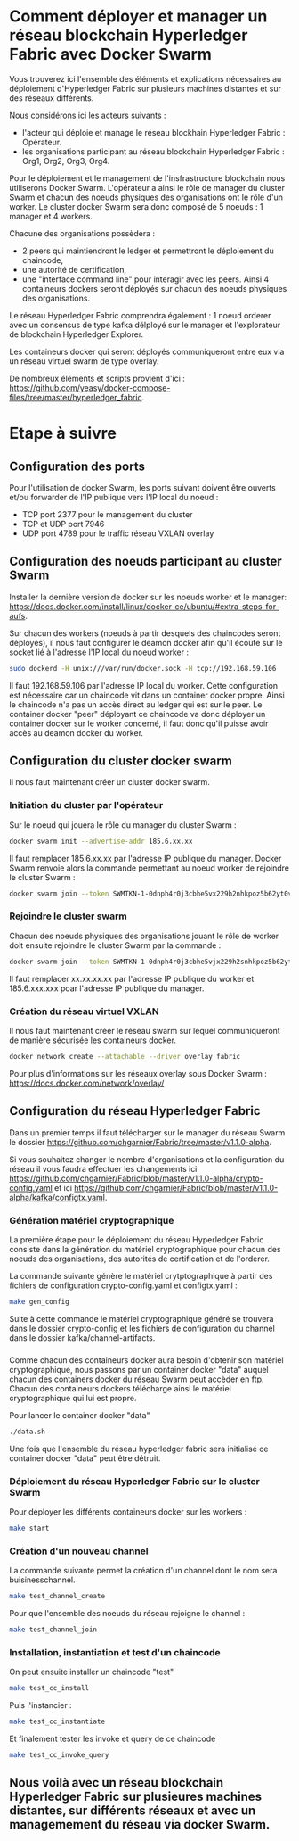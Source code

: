 # Comment déployer et manager un réseau blockchain Hyperledger Fabric avec Docker Swarm

Vous trouverez ici l'ensemble des éléments et explications nécessaires au déploiement d'Hyperledger Fabric sur plusieurs machines distantes et sur des réseaux différents. 

Nous considérons ici les acteurs suivants : 
  - l'acteur qui déploie et manage le réseau blockhain Hyperledger Fabric : Opérateur.
  - les organisations participant au réseau blockchain Hyperledger Fabric : Org1, Org2, Org3, Org4.
  
Pour le déploiement et le management de l'insfrastructure blockchain nous utiliserons Docker Swarm. L'opérateur a ainsi le rôle de manager du cluster Swarm et chacun des noeuds physiques des organisations ont le rôle d'un worker. Le cluster docker Swarm sera donc composé de 5 noeuds : 1 manager et 4 workers. 

Chacune des organisations possèdera : 
  - 2 peers qui maintiendront le ledger et permettront le déploiement du chaincode,
  - une autorité de certification,
  - une "interface command line" pour interagir avec les peers.
Ainsi 4 containeurs dockers seront déployés sur chacun des noeuds physiques des organisations. 

Le réseau Hyperledger Fabric comprendra également : 1 noeud orderer avec un consensus de type kafka délployé sur le manager et l'explorateur de blockchain Hyperledger Explorer. 

Les containeurs docker qui seront déployés communiqueront entre eux via un réseau virtuel swarm de type overlay. 

De nombreux éléments et scripts provient d'ici : https://github.com/yeasy/docker-compose-files/tree/master/hyperledger_fabric. 

# Etape à suivre

## Configuration des ports 
Pour l'utilisation de docker Swarm, les ports suivant doivent être ouverts et/ou forwarder de l'IP publique vers l'IP local du noeud :

- TCP port 2377  pour le management du cluster 
- TCP et UDP port 7946 
- UDP port 4789 pour le traffic réseau VXLAN overlay

## Configuration des noeuds participant au cluster Swarm

Installer la dernière version de docker sur les noeuds worker et le manager: https://docs.docker.com/install/linux/docker-ce/ubuntu/#extra-steps-for-aufs.

Sur chacun des workers (noeuds à partir desquels des chaincodes seront déployés), il nous faut configurer le deamon docker afin qu'il écoute sur le socket lié à l'adresse l'IP local du noeud worker : 
```bash
sudo dockerd -H unix:///var/run/docker.sock -H tcp://192.168.59.106
```
Il faut 192.168.59.106 par l'adresse IP local du worker. Cette configuration est nécessaire car un chaincode vit dans un container docker propre. Ainsi le chaincode n'a pas un accès direct au ledger qui est sur le peer. Le container docker "peer" déployant ce chaincode va donc déployer un container docker sur le worker concerné, il faut donc qu'il puisse avoir accès au deamon docker du worker. 

## Configuration du cluster docker swarm 
Il nous faut maintenant créer un cluster docker swarm.

### Initiation du cluster par l'opérateur
Sur le noeud qui jouera le rôle du manager du cluster Swarm :

```bash
docker swarm init --advertise-addr 185.6.xx.xx
```
Il faut remplacer 185.6.xx.xx par l'adresse IP publique du manager. Docker Swarm renvoie alors la commande permettant au noeud worker de rejoindre le cluster Swarm : 

```bash
docker swarm join --token SWMTKN-1-0dnph4r0j3cbhe5vx229h2nhkpoz5b62yt0vr3zc9u1usha26jo42xkvx8sozpmn 185.6.xxx.xxx:2377
```

### Rejoindre le cluster swarm  
Chacun des noeuds physiques des organisations jouant le rôle de worker doit ensuite rejoindre le cluster Swarm par la commande : 

```bash
docker swarm join --token SWMTKN-1-0dnph4r0j3cbhe5vjx229h2snhkpoz5b62yt90vr3zcd9u-c21usha26jo42xkvx8sozpmn --advertise-addr xx.xx.xx.xx 185.6.xxx.xxx:2377
```
Il faut remplacer xx.xx.xx.xx par l'adresse IP publique du worker et 185.6.xxx.xxx poar l'adresse IP publique du manager. 

### Création du réseau virtuel VXLAN

Il nous faut maintenant créer le réseau swarm sur lequel communiqueront de manière sécurisée les containeurs docker. 

```bash
docker network create --attachable --driver overlay fabric
```
Pour plus d'informations sur les réseaux overlay sous Docker Swarm : https://docs.docker.com/network/overlay/

## Configuration du réseau Hyperledger Fabric

Dans un premier temps il faut télécharger sur le manager du réseau Swarm le dossier https://github.com/chgarnier/Fabric/tree/master/v1.1.0-alpha. 

Si vous souhaitez changer le nombre d'organisations et la configuration du réseau il vous faudra effectuer les changements ici  https://github.com/chgarnier/Fabric/blob/master/v1.1.0-alpha/crypto-config.yaml et ici  https://github.com/chgarnier/Fabric/blob/master/v1.1.0-alpha/kafka/configtx.yaml.

### Génération matériel cryptographique
La première étape pour le déploiement du réseau Hyperledger Fabric consiste dans la génération du matériel cryptographique pour chacun des noeuds des organisations, des autorités de certification et de l'orderer. 

La commande suivante génère le matériel crytptographique à partir des fichiers de configuration crypto-config.yaml et configtx.yaml :
```bash
make gen_config
```
Suite à cette commande le matériel cryptographique généré se trouvera dans le dossier crypto-config et les fichiers de configuration du channel dans le dossier kafka/channel-artifacts.

### 
Comme chacun des containeurs docker aura besoin d'obtenir son matériel cryptographique, nous passons par un container docker "data" auquel chacun des containers docker du réseau Swarm peut accèder en ftp. Chacun des containeurs dockers télécharge ainsi le matériel cryptographique qui lui est propre. 

Pour lancer le container docker "data"
```bash
./data.sh
```
Une fois que l'ensemble du réseau hyperledger fabric sera initialisé ce container docker "data" peut être détruit. 

### Déploiement du réseau Hyperledger Fabric sur le cluster Swarm

Pour déployer les différents containeurs docker sur les workers :
```bash
make start
```

### Création d'un nouveau channel 
La commande suivante permet la création d'un channel dont le nom sera buisinesschannel.
```bash
make test_channel_create
```
Pour que l'ensemble des noeuds du réseau rejoigne le channel : 
```bash
make test_channel_join
```

### Installation, instantiation et test d'un chaincode
On peut ensuite installer un chaincode "test"
```bash
make test_cc_install
```
Puis l'instancier :
```bash
make test_cc_instantiate
```
Et finalement tester les invoke et query de ce chaincode
```bash
make test_cc_invoke_query
```

## Nous voilà avec un réseau blockchain Hyperledger Fabric sur plusieures machines distantes, sur différents réseaux et avec un managemement du réseau via docker Swarm.
